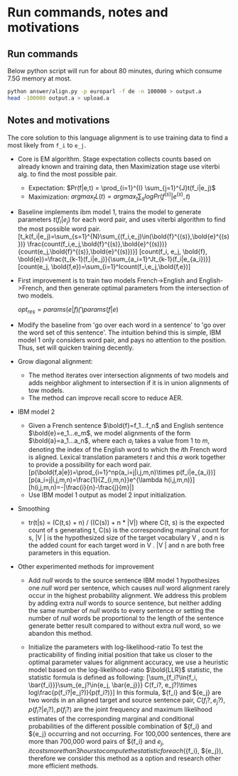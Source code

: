 # Run commands, notes and motivations

## Run commands

Below python script will run for about 80 minutes, during which consume 7.5G memory at most.

```bash
python answer/align.py -p europarl -f de -n 100000 > output.a
head -100000 output.a > upload.a
```

## Notes and motivations

The core solution to this language alignment is to use training data to find a most likely from `f_i` to `e_j`.

* Core is EM algorithm. Stage expectation collects counts based on already known and training data, then Maximization stage use viterbi alg. to find the most possible pair.
  * Expectation: $Pr(f|e,t) = \prod_{i=1}^{I} \sum_{j=1}^{J}t(f_i|e_j)$
  * Maximization: ${argmax}_t L(t) = {argmax}_t \sum_{s}log Pr(f^{(s)}|e^{(s)},t)$

* Baseline implements ibm model 1, trains the model to generate parameters $t(f_i|e_j)$ for each word pair, and uses viterbi algorithm to find the most possible word pair.
    \[t_k(f_i|e_j)=\sum_{s=1}^{N}\sum_{(f_i,e_j)\in(\bold{f}^{(s)},\bold{e}^{(s)})} \frac{count(f_i,e_j,\bold{f}^{(s)},\bold{e}^{(s)})}{count(e_j,\bold{f}^{(s)},\bold{e}^{(s)})}\]
    \[count(f_i, e_j, \bold{f}, \bold{e})=\frac{t_{k-1}(f_i|e_j)}{\sum_{a_i=1}^Jt_{k-1}(f_i|e_{a_i})}\]
    \[count(e_j, \bold{f,e})=\sum_{i=1}^Icount(f_i,e_j,\bold{f,e})\]
* First improvement is to train two models French->English and English->French, and then generate optimal parameters from the intersection of two models.

    $opt_{res} = params(e|f) \bigcap params(f|e)$

* Modify the baseline from 'go over each word in a sentence' to 'go over the word set of this sentence'. The intuition behind this is simple, IBM model 1 only considers word pair, and pays no attention to the position. Thus, set will quicken training decently.

* Grow diagonal alignment:
    * The method iterates over intersection alignments of two models and adds neighbor alighment to intersection if it is in union alignments of tow models.
    * The method can improve recall score to reduce AER.

* IBM model 2
    * Given a French sentence $\bold{f}=f_1...f_n$ and English sentence $\bold{e}=e_1...e_m$, we model alignments of the form $\bold{a}=a_1...a_n$, where each $a_i$ takes a value from 1 to $m$, denoting the index of the English word to which the $i$th French word is aligned. Lexical translation parameters $t$ and this $a$ work together to provide a possibility for each word pair.
    \[p(\bold{f,a|e})=\prod_{i=1}^np(a_i=j|i,j,m,n)\times p(f_i|e_{a_i})\]
    \[p(a_i=j|i,j,m,n)=\frac{1}{Z_{i,m,n}}e^{\lambda h(i,j,m,n)}\]
    \[h(i,j,m,n)=-|\frac{i}{n}-\frac{j}{m}|\]
    * Use IBM model 1 output as model 2 input initialization.

* Smoothing
   * tr(t|s) = (C(t,s) + n) / ((C(s)) + n * |V|)
        where C(t, s) is the expected count of s generating t, C(s) is the corresponding marginal count for s, |V | is the hypothesized size of the target vocabulary
        V , and n is the added count for each target word in V . |V | and n are both free parameters in this equation.

* Other experimented methods for improvement
  * Add $null$ words to the source sentence
    IBM model 1 hypothesizes one $null$ word per sentence, which causes $null$ word alignment rarely occur in the highest probability alignment. We address this problem by adding extra $null$ words to source sentence, but neither adding the same number of $null$ words to every sentence or setting the number of $null$ words be proportional to the length of the sentence generate better result compared to without extra $null$ word, so we abandon this method.

  * Initialize the parameters with log-likelihood-ratio
    To test the practicability of finding initial position that take us closer to the optimal parameter values for alignment accuracy, we use a heuristic model based on the log-likelihood-ratio $\bold{LLR}$ statistic, the statistic formula is defined as following:
    \[\sum_{f_i?\in\{f_i, \bar{f_i}\}}\sum_{e_j?\in\{e_j, \bar{e_j}\}} C(f_i?, e_j?)\times log\frac{p(f_i?|e_j?)}{p(f_i?)}\]
    In this formula, ${f_i} and ${e_j} are two words in an aligned target and source sentence pair, $C(f_i?, e_j?), p(f_i?|e_j?), p(f_i?)$ are the joint frequency and maximum likelihood estimates of the corresponding marginal and conditional probabilities of the different possible combination of ${f_i} and ${e_j} occurring and not occurring.
    For 100,000 sentences, there are more than 700,000 word pairs of ${f_i} and ${e_j}, it costs more than 3 hours to compute the statistic for each (${f_i}, ${e_j}), therefore we consider this method as a option and research other more efficient methods.
